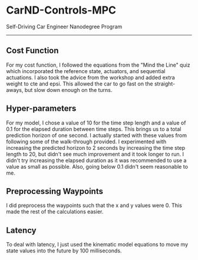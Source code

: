 # CarND-Controls-MPC
Self-Driving Car Engineer Nanodegree Program

---

## Cost Function

For my cost function, I followed the equations from the "Mind the Line" quiz which incorporated the reference state, actuators, and sequential actuations. I also took the advice from the workshop and added extra weight to cte and epsi. This allowed the car to go fast on the straight-aways, but slow down enough on the turns.

## Hyper-parameters

For my model, I chose a value of 10 for the time step length and a value of 0.1 for the elapsed duration between time steps. This brings us to a total prediction horizon of one second. I actually started with these values from following some of the walk-through provided. I experimented with increasing the predicted horizon to 2 seconds by increasing the time step length to 20, but didn't see much improvement and it took longer to run. I didn't try increasing the elapsed duration as it was recommended to use a value as small as possible. Also, going below 0.1 didn't seem reasonable to me.

## Preprocessing Waypoints

I did preprocess the waypoints such that the x and y values were 0. This made the rest of the calculations easier. 

## Latency

To deal with latency, I just used the kinematic model equations to move my state values into the future by 100 milliseconds.